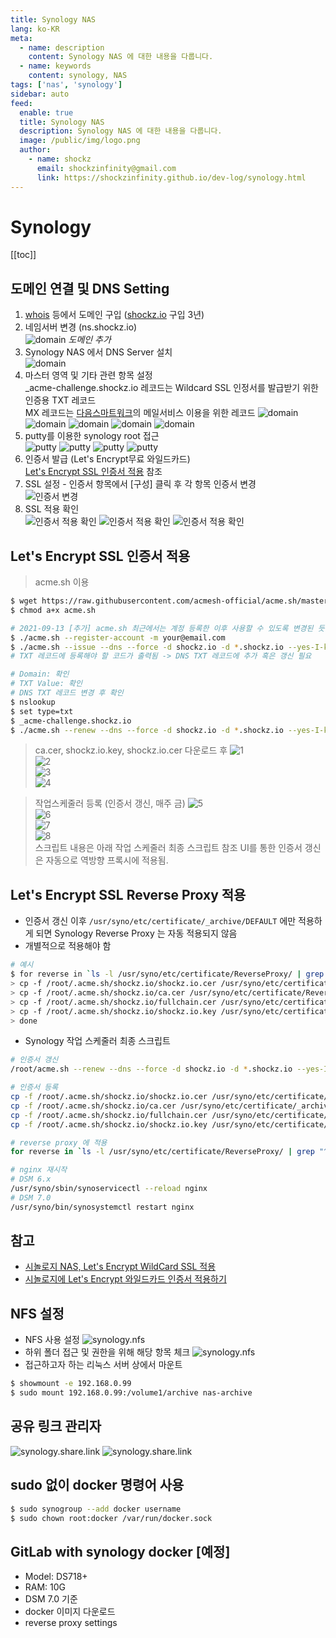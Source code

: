 ```yaml
---
title: Synology NAS
lang: ko-KR
meta:
  - name: description
    content: Synology NAS 에 대한 내용을 다룹니다.
  - name: keywords
    content: synology, NAS
tags: ['nas', 'synology']
sidebar: auto
feed:
  enable: true
  title: Synology NAS
  description: Synology NAS 에 대한 내용을 다룹니다.
  image: /public/img/logo.png
  author:
    - name: shockz
      email: shockzinfinity@gmail.com
      link: https://shockzinfinity.github.io/dev-log/synology.html
---
```


# Synology

<TagLinks />

[[toc]]

## 도메인 연결 및 DNS Setting

1. [whois](https://whois.co.kr) 등에서 도메인 구입 ([shockz.io](https://shockz.io) 구입 3년)
2. 네임서버 변경 (ns.shockz.io)  
   ![domain](./image/synology.domain.1.png) _도메인 추가_
3. Synology NAS 에서 DNS Server 설치  
   ![domain](./image/synology.domain.2.png)
4. 마스터 영역 및 기타 관련 항목 설정  
   \_acme-challenge.shockz.io 레코드는 Wildcard SSL 인정서를 발급받기 위한 인증용 TXT 레코드  
   MX 레코드는 [다음스마트워크](http://mail2.daum.net/hanmailex/domain.html)의 메일서비스 이용을 위한 레코드
   ![domain](./image/synology.domain.3.0.png)
   ![domain](./image/synology.domain.3.1.png)
   ![domain](./image/synology.domain.4.png)
   ![domain](./image/synology.domain.5.png)
   ![domain](./image/synology.domain.6.png)
5. putty를 이용한 synology root 접근  
   ![putty](./image/putty.1.png)
   ![putty](./image/putty.2.png)
   ![putty](./image/putty.3.png)
   ![putty](./image/putty.4.png)
6. 인증서 발급 (Let's Encrypt무료 와일드카드)  
   [Let's Encrypt SSL 인증서 적용](#lets-encrypt-ssl-인증서-적용) 참조
7. SSL 설정 - 인증서 항목에서 [구성] 클릭 후 각 항목 인증서 변경  
   ![인증서 변경](./image/synology.service.1.png)
8. SSL 적용 확인  
   ![인증서 적용 확인](./image/synology.service.2.png)
   ![인증서 적용 확인](./image/synology.service.3.png)
   ![인증서 적용 확인](./image/synology.service.4.png)

## Let's Encrypt SSL 인증서 적용

> acme.sh 이용

```bash
$ wget https://raw.githubusercontent.com/acmesh-official/acme.sh/master/acme.sh
$ chmod a+x acme.sh

# 2021-09-13 [추가] acme.sh 최근에서는 계정 등록한 이후 사용할 수 있도록 변경된 듯
$ ./acme.sh --register-account -m your@email.com
$ ./acme.sh --issue --dns --force -d shockz.io -d *.shockz.io --yes-I-know-dns-manual-mode-enough-go-ahead-please
# TXT 레코드에 등록해야 할 코드가 출력됨 -> DNS TXT 레코드에 추가 혹은 갱신 필요

# Domain: 확인
# TXT Value: 확인
# DNS TXT 레코드 변경 후 확인
$ nslookup
$ set type=txt
$ _acme-challenge.shockz.io
$ ./acme.sh --renew --dns --force -d shockz.io -d *.shockz.io --yes-I-know-dns-manual-mode-enough-go-ahead-please
```

> ca.cer, shockz.io.key, shockz.io.cer 다운로드 후
> ![1](./image/synology.ssl.1.png)  
> ![2](./image/synology.ssl.2.png)  
> ![3](./image/synology.ssl.3.png)  
> ![4](./image/synology.ssl.4.png)

> 작업스케줄러 등록 (인증서 갱신, 매주 금)
> ![5](./image/synology.ssl.5.png)  
> ![6](./image/synology.ssl.6.png)  
> ![7](./image/synology.ssl.7.png)  
> ![8](./image/synology.ssl.8.png)  
> 스크립트 내용은 아래 작업 스케줄러 최종 스크립트 참조
> UI를 통한 인증서 갱신은 자동으로 역방향 프록시에 적용됨.

## Let's Encrypt SSL Reverse Proxy 적용

- 인증서 갱신 이후 `/usr/syno/etc/certificate/_archive/DEFAULT` 에만 적용하게 되면 Synology Reverse Proxy 는 자동 적용되지 않음
- 개별적으로 적용해야 함

```bash
# 예시
$ for reverse in `ls -l /usr/syno/etc/certificate/ReverseProxy/ | grep "^d" | awk '{ print $9 }'`; do
> cp -f /root/.acme.sh/shockz.io/shockz.io.cer /usr/syno/etc/certificate/ReverseProxy/$reverse/cert.pem
> cp -f /root/.acme.sh/shockz.io/ca.cer /usr/syno/etc/certificate/ReverseProxy/$reverse/chain.pem
> cp -f /root/.acme.sh/shockz.io/fullchain.cer /usr/syno/etc/certificate/ReverseProxy/$reverse/fullchain.pem
> cp -f /root/.acme.sh/shockz.io/shockz.io.key /usr/syno/etc/certificate/ReverseProxy/$reverse/privkey.pem
> done
```

- Synology 작업 스케줄러 최종 스크립트

```bash
# 인증서 갱신
/root/acme.sh --renew --dns --force -d shockz.io -d *.shockz.io --yes-I-know-dns-manual-mode-enough-go-ahead-please

# 인증서 등록
cp -f /root/.acme.sh/shockz.io/shockz.io.cer /usr/syno/etc/certificate/_archive/`cat /usr/syno/etc/certificate/_archive/DEFAULT`/cert.pem
cp -f /root/.acme.sh/shockz.io/ca.cer /usr/syno/etc/certificate/_archive/`cat /usr/syno/etc/certificate/_archive/DEFAULT`/chain.pem
cp -f /root/.acme.sh/shockz.io/fullchain.cer /usr/syno/etc/certificate/_archive/`cat /usr/syno/etc/certificate/_archive/DEFAULT`/fullchain.pem
cp -f /root/.acme.sh/shockz.io/shockz.io.key /usr/syno/etc/certificate/_archive/`cat /usr/syno/etc/certificate/_archive/DEFAULT`/privkey.pem

# reverse proxy 에 적용
for reverse in `ls -l /usr/syno/etc/certificate/ReverseProxy/ | grep "^d" | awk '{ print $9 }'`; do cp -f /root/.acme.sh/shockz.io/shockz.io.cer /usr/syno/etc/certificate/ReverseProxy/$reverse/cert.pem; cp -f /root/.acme.sh/shockz.io/ca.cer /usr/syno/etc/certificate/ReverseProxy/$reverse/chain.pem; cp -f /root/.acme.sh/shockz.io/fullchain.cer /usr/syno/etc/certificate/ReverseProxy/$reverse/fullchain.pem; cp -f /root/.acme.sh/shockz.io/shockz.io.key /usr/syno/etc/certificate/ReverseProxy/$reverse/privkey.pem; done

# nginx 재시작
# DSM 6.x
/usr/syno/sbin/synoservicectl --reload nginx
# DSM 7.0
/usr/syno/bin/synosystemctl restart nginx
```

## 참고

- [시놀로지 NAS, Let's Encrypt WildCard SSL 적용](https://eunpoong.tistory.com/1185)
- [시놀로지에 Let's Encrypt 와일드카드 인증서 적용하기](https://blog.naver.com/jcjee2004/221831609605)

## NFS 설정

- NFS 사용 설정
  ![synology.nfs](./image/synology.nfs.1.png)
- 하위 폴더 접근 및 권한을 위해 해당 항목 체크
  ![synology.nfs](./image/synology.nfs.2.png)
- 접근하고자 하는 리눅스 서버 상에서 마운트

```bash
$ showmount -e 192.168.0.99
$ sudo mount 192.168.0.99:/volume1/archive nas-archive
```

## 공유 링크 관리자

![synology.share.link](./image/synology.share.link.1.png)
![synology.share.link](./image/synology.share.link.2.png)

## sudo 없이 docker 명령어 사용

```bash
$ sudo synogroup --add docker username
$ sudo chown root:docker /var/run/docker.sock
```

## GitLab with synology docker [예정]

- Model: DS718+
- RAM: 10G
- DSM 7.0 기준
- docker 이미지 다운로드
- reverse proxy settings
